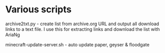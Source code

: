 # Various scripts

archive2txt.py - create list from archive.org URL and output all download links to a text file. I use this for extracting links and download the list with AriaNg 


minecraft-update-server.sh - auto update paper, geyser & floodgate
